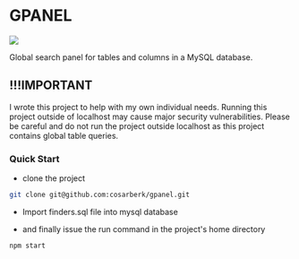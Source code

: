# GPANEL

![](https://raw.githubusercontent.com/cosarberk/gpanel/review/preview.gif)

Global search panel for tables and columns in a MySQL database.


## !!!IMPORTANT

I wrote this project to help with my own individual needs. Running this project outside of localhost may cause major security vulnerabilities. Please be careful and do not run the project outside localhost as this project contains global table queries.

### Quick Start

- clone the project

```sh
git clone git@github.com:cosarberk/gpanel.git
```

- Import finders.sql file into mysql database

- and finally issue the run command in the project's home directory

```js
npm start
```